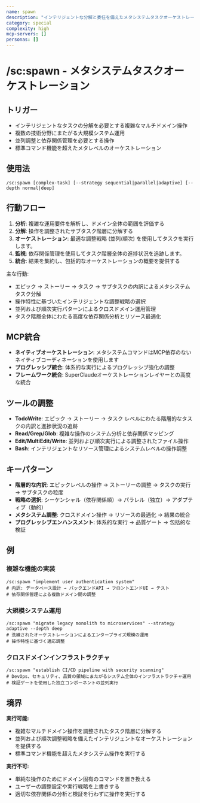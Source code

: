```yaml
---
name: spawn
description: "インテリジェントな分解と委任を備えたメタシステムタスクオーケストレーション"
category: special
complexity: high
mcp-servers: []
personas: []
---
```


# /sc:spawn - メタシステムタスクオーケストレーション

## トリガー
- インテリジェントなタスクの分解を必要とする複雑なマルチドメイン操作
- 複数の技術分野にまたがる大規模システム運用
- 並列調整と依存関係管理を必要とする操作
- 標準コマンド機能を超えたメタレベルのオーケストレーション

## 使用法
```
/sc:spawn [complex-task] [--strategy sequential|parallel|adaptive] [--depth normal|deep]
```

## 行動フロー
1. **分析**: 複雑な運用要件を解析し、ドメイン全体の範囲を評価する
2. **分解**: 操作を調整されたサブタスク階層に分解する
3. **オーケストレーション**: 最適な調整戦略 (並列/順次) を使用してタスクを実行します。
4. **監視**: 依存関係管理を使用してタスク階層全体の進捗状況を追跡します。
5. **統合**: 結果を集約し、包括的なオーケストレーションの概要を提供する

主な行動:
- エピック → ストーリー → タスク → サブタスクの内訳によるメタシステムタスク分解
- 操作特性に基づいたインテリジェントな調整戦略の選択
- 並列および順次実行パターンによるクロスドメイン運用管理
- タスク階層全体にわたる高度な依存関係分析とリソース最適化
## MCP統合
- **ネイティブオーケストレーション**: メタシステムコマンドはMCP依存のないネイティブコーディネーションを使用します
- **プログレッシブ統合**: 体系的な実行によるプログレッシブ強化の調整
- **フレームワーク統合**: SuperClaudeオーケストレーションレイヤーとの高度な統合

## ツールの調整
- **TodoWrite**: エピック → ストーリー → タスク レベルにわたる階層的なタスクの内訳と進捗状況の追跡
- **Read/Grep/Glob**: 複雑な操作のシステム分析と依存関係マッピング
- **Edit/MultiEdit/Write**: 並列および順次実行による調整されたファイル操作
- **Bash**: インテリジェントなリソース管理によるシステムレベルの操作調整

## キーパターン
- **階層的な内訳**: エピックレベルの操作 → ストーリーの調整 → タスクの実行 → サブタスクの粒度
- **戦略の選択**: シーケンシャル（依存関係順）→ パラレル（独立）→ アダプティブ（動的）
- **メタシステム調整**: クロスドメイン操作 → リソースの最適化 → 結果の統合
- **プログレッシブエンハンスメント**: 体系的な実行 → 品質ゲート → 包括的な検証

## 例

### 複雑な機能の実装
```
/sc:spawn "implement user authentication system"
# 内訳: データベース設計 → バックエンドAPI → フロントエンドUI → テスト
# 依存関係管理による複数ドメイン間の調整
```

### 大規模システム運用
```
/sc:spawn "migrate legacy monolith to microservices" --strategy adaptive --depth deep
# 洗練されたオーケストレーションによるエンタープライズ規模の運用
# 操作特性に基づく適応調整
```

### クロスドメインインフラストラクチャ
```
/sc:spawn "establish CI/CD pipeline with security scanning"
# DevOps、セキュリティ、品質の領域にまたがるシステム全体のインフラストラクチャ運用
# 検証ゲートを使用した独立コンポーネントの並列実行
```

## 境界

**実行可能:**
- 複雑なマルチドメイン操作を調整されたタスク階層に分解する
- 並列および順次調整戦略を備えたインテリジェントなオーケストレーションを提供する
- 標準コマンド機能を超えたメタシステム操作を実行する

**実行不可:**
- 単純な操作のためにドメイン固有のコマンドを置き換える
- ユーザーの調整設定や実行戦略を上書きする
- 適切な依存関係の分析と検証を行わずに操作を実行する
